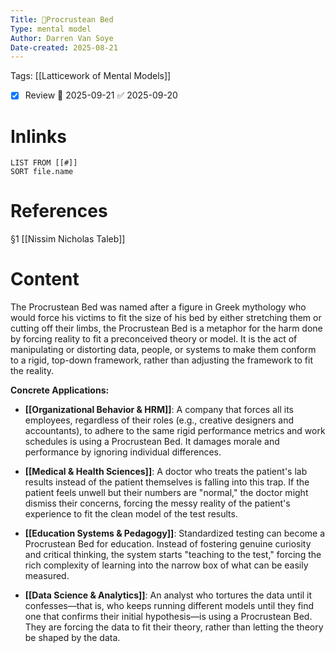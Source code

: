 ```yaml
---
Title: 🧩Procrustean Bed
Type: mental model
Author: Darren Van Soye
Date-created: 2025-08-21
---
```

Tags: [[Latticework of Mental Models]]

- [x] Review 📅 2025-09-21 ✅ 2025-09-20

# Inlinks 
```dataview
LIST FROM [[#]]
SORT file.name
```

# References 

§1 [[Nissim Nicholas Taleb]]

# Content

The Procrustean Bed was named after a figure in Greek mythology who would force his victims to fit the size of his bed by either stretching them or cutting off their limbs, the Procrustean Bed is a metaphor for the harm done by forcing reality to fit a preconceived theory or model. It is the act of manipulating or distorting data, people, or systems to make them conform to a rigid, top-down framework, rather than adjusting the framework to fit the reality.

**Concrete Applications:**

- **[[Organizational Behavior & HRM]]**: A company that forces all its employees, regardless of their roles (e.g., creative designers and accountants), to adhere to the same rigid performance metrics and work schedules is using a Procrustean Bed. It damages morale and performance by ignoring individual differences.
    
- **[[Medical & Health Sciences]]**: A doctor who treats the patient's lab results instead of the patient themselves is falling into this trap. If the patient feels unwell but their numbers are "normal," the doctor might dismiss their concerns, forcing the messy reality of the patient's experience to fit the clean model of the test results.
    
- **[[Education Systems & Pedagogy]]**: Standardized testing can become a Procrustean Bed for education. Instead of fostering genuine curiosity and critical thinking, the system starts "teaching to the test," forcing the rich complexity of learning into the narrow box of what can be easily measured.
    
- **[[Data Science & Analytics]]**: An analyst who tortures the data until it confesses—that is, who keeps running different models until they find one that confirms their initial hypothesis—is using a Procrustean Bed. They are forcing the data to fit their theory, rather than letting the theory be shaped by the data.
    
